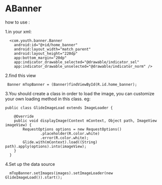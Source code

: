 # ABanner
how to use :

  1.in your xml:
  
      <com.youth.banner.Banner
        android:id="@+id/home_banner"
        android:layout_width="match_parent"
        android:layout_height="220dp"
        app:bottom_margin="20dp"
        app:indicator_drawable_selected="@drawable/indicator_sel"
        app:indicator_drawable_unselected="@drawable/indicator_norm" />
        
        
  2.find this view
     
     Banner mTopBanner = (Banner)findViewById(R.id.home_banner);      
  
  3.You should create a class in order to load the image, 
  you can customize your own loading method in this class. eg:
    
    public class GlideImageLoad extends ImageLoader {
  
        @Override
        public void displayImage(Context mContext, Object path, ImageView imageView) {
            RequestOptions options = new RequestOptions()
                    .placeholder(R.color.white)
                    .error(R.color.white);
            Glide.with(mContext).load((String) path).apply(options).into(imageView);
        }
      }
  
  4.Set up the data source
      
      mTopBanner.setImages(images).setImageLoader(new GlideImageLoad()).start();
